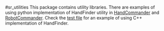 #sr_utilities
This package contains utility libraries.
There are examples of using python implementation of HandFinder utility in [HandCommander](../sr_robot_commander/doc/tutorial/HandCommander.md) and [RobotCommander](../sr_robot_commander/doc/tutorial/RobotCommander.md). 
Check the [test file](test/test_hand_finder.cpp) for an example of using C++ implementation of HandFinder.  